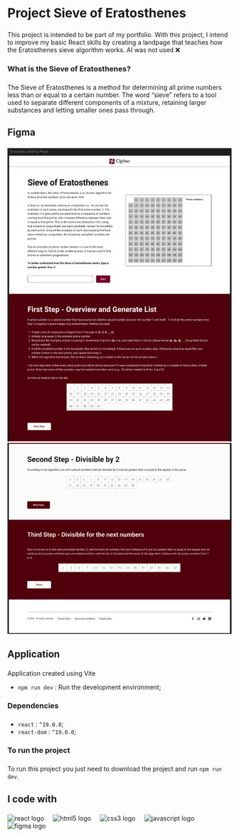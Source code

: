 <h1 align="left">Project Sieve of Eratosthenes</h1>

###

<p align="left">This project is intended to be part of my portfolio. With this project, I intend to improve my basic React skills by creating a landpage that teaches how the Eratosthenes sieve algorithm works. AI was not used ❌</p>

###

<h3 align="left">What is the Sieve of Eratosthenes?</h3>

###

<p align="left">The Sieve of Eratosthenes is a method for determining all prime numbers less than or equal to a certain number. The word “sieve” refers to a tool used to separate different components of a mixture, retaining larger substances and letting smaller ones pass through.</p>

###

<h2 align="left">Figma</h2>

###

![](./src/assets/ux/one.png)
![](./src/assets/ux/two.png)

###

<h2 align="left">Application</h2>

###

<p align="left">Application created using Vite</p>

 - `npm run dev` : Run the development environment; 

###

<h3 align="left">Dependencies</h3>

###

 - `react` : `^19.0.0`; 
 - `react-dom` : `^19.0.0`; 

###

<h3 align="left">To run the project</h3>

###

<p align="left">To run this project you just need to download the project and run <code>npm run dev</code>.</p>

###

<h2 align="left">I code with</h2>

###

<div align="left">
  <img src="https://cdn.jsdelivr.net/gh/devicons/devicon/icons/react/react-original.svg" height="40" alt="react logo"  />
  <img width="12" />
  <img src="https://cdn.jsdelivr.net/gh/devicons/devicon/icons/html5/html5-original.svg" height="40" alt="html5 logo"  />
  <img width="12" />
  <img src="https://cdn.jsdelivr.net/gh/devicons/devicon/icons/css3/css3-original.svg" height="40" alt="css3 logo"  />
  <img width="12" />
  <img src="https://cdn.jsdelivr.net/gh/devicons/devicon/icons/javascript/javascript-original.svg" height="40" alt="javascript logo"  />
  <img width="12" />
  <img src="https://cdn.jsdelivr.net/gh/devicons/devicon/icons/figma/figma-original.svg" height="40" alt="figma logo"  />
</div>

###
